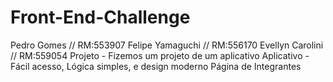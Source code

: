 # Front-End-Challenge
Pedro Gomes // RM:553907
Felipe Yamaguchi // RM:556170
Evellyn Carolini // RM:559054
Projeto - Fizemos um projeto de um aplicativo
Aplicativo - Fácil acesso, Lógica simples, e design moderno
Página de Integrantes

